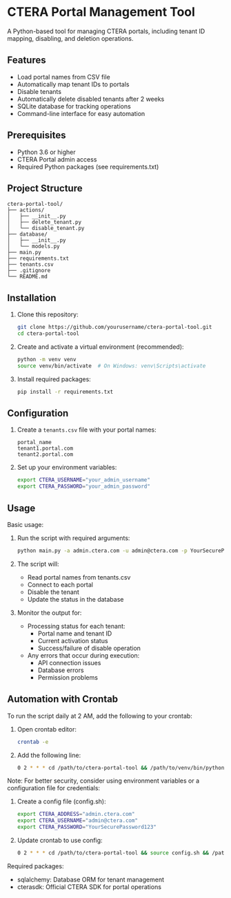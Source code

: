 # CTERA Portal Management Tool

A Python-based tool for managing CTERA portals, including tenant ID mapping, disabling, and deletion operations.

## Features

- Load portal names from CSV file
- Automatically map tenant IDs to portals
- Disable tenants
- Automatically delete disabled tenants after 2 weeks
- SQLite database for tracking operations
- Command-line interface for easy automation

## Prerequisites

- Python 3.6 or higher
- CTERA Portal admin access
- Required Python packages (see requirements.txt)

## Project Structure

```
ctera-portal-tool/
├── actions/
│   ├── __init__.py
│   ├── delete_tenant.py
│   └── disable_tenant.py
├── database/
│   ├── __init__.py
│   └── models.py
├── main.py
├── requirements.txt
├── tenants.csv
├── .gitignore
└── README.md
```

## Installation

1. Clone this repository:
   ```bash
   git clone https://github.com/yourusername/ctera-portal-tool.git
   cd ctera-portal-tool
   ```

2. Create and activate a virtual environment (recommended):
   ```bash
   python -m venv venv
   source venv/bin/activate  # On Windows: venv\Scripts\activate
   ```

3. Install required packages:
   ```bash
   pip install -r requirements.txt
   ```

## Configuration

1. Create a `tenants.csv` file with your portal names:
   ```csv
   portal_name
   tenant1.portal.com
   tenant2.portal.com
   ```

2. Set up your environment variables:
   ```bash
   export CTERA_USERNAME="your_admin_username"
   export CTERA_PASSWORD="your_admin_password"
   ```

## Usage

Basic usage:

1. Run the script with required arguments:
   ```bash
   python main.py -a admin.ctera.com -u admin@ctera.com -p YourSecurePassword123
   ```

2. The script will:
   - Read portal names from tenants.csv
   - Connect to each portal
   - Disable the tenant
   - Update the status in the database

3. Monitor the output for:
   - Processing status for each tenant:
     - Portal name and tenant ID
     - Current activation status
     - Success/failure of disable operation
   - Any errors that occur during execution:
     - API connection issues
     - Database errors
     - Permission problems

## Automation with Crontab

To run the script daily at 2 AM, add the following to your crontab:

1. Open crontab editor:
   ```bash
   crontab -e
   ```

2. Add the following line:
   ```bash
   0 2 * * * cd /path/to/ctera-portal-tool && /path/to/venv/bin/python main.py -a admin.ctera.com -u admin@ctera.com -p YourSecurePassword123 >> /path/to/ctera-portal-tool/cron.log 2>&1
   ```

Note: For better security, consider using environment variables or a configuration file for credentials:

1. Create a config file (config.sh):
   ```bash
   export CTERA_ADDRESS="admin.ctera.com"
   export CTERA_USERNAME="admin@ctera.com"
   export CTERA_PASSWORD="YourSecurePassword123"
   ```

2. Update crontab to use config:
   ```bash
   0 2 * * * cd /path/to/ctera-portal-tool && source config.sh && /path/to/venv/bin/python main.py -a $CTERA_ADDRESS -u $CTERA_USERNAME -p $CTERA_PASSWORD >> /path/to/ctera-portal-tool/cron.log 2>&1
   ```

Required packages:
   - sqlalchemy: Database ORM for tenant management
   - cterasdk: Official CTERA SDK for portal operations